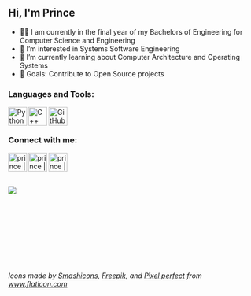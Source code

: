 ## Hi, I'm Prince 
- 🧑‍🎓    I am currently in the final year of my Bachelors of Engineering for Computer Science and Engineering
- 👀    I’m interested in Systems Software Engineering
- 🌱    I’m currently learning about Computer Architecture and Operating Systems
- 🥅    Goals: Contribute to Open Source projects



### Languages and Tools:


[<img align="left" alt="Python" width="38px" src="https://cdn-icons-png.flaticon.com/512/2570/2570575.png" />][python]
[<img align="left" alt="C++" width="38px" src="https://image.flaticon.com/icons/png/512/541/541574.png" />][c++]
[<img align="left" alt="GitHub" width="38px" src="https://image.flaticon.com/icons/png/512/779/779088.png" />][github]
<br />
<br />

### Connect with me:

[<img align="left" alt="prince | Gmail" width="38px" src="https://image.flaticon.com/icons/png/512/281/281786.png" />][mail]
[<img align="left" alt="prince | LinkedIn" width="38px" src="https://image.flaticon.com/icons/png/512/1383/1383262.png" />][linkedin]
[<img align="left" alt="prince | Instagram" width="38px" src="https://image.flaticon.com/icons/png/512/4406/4406121.png" />][instagram]

<br />

<!---
prince-modi/prince-modi is a ✨ special ✨ repository because its `README.md` (this file) appears on your GitHub profile.
You can click the Preview link to take a look at your changes.
--->

<br />
<br />
<br />

<img align="left" src="https://github-readme-stats.vercel.app/api?username=prince-modi&&show_icons=true&title_color=303030&icon_color=ff007f&text_color=808080&bg_color=ffffff" />


[instagram]: https://instagram.com/piirns
[linkedin]: https://www.linkedin.com/in/modi-prince/
[mail]: mailto:princebmodi@gmail.com
[python]: https://www.python.org
[c++]: https://isocpp.org/
[github]: https://github.com/prince-modi
[linux]: https://www.linux.org/

<br />
<br />
<br />
<br />
<br />
<br />
<br />
<br />
<br />

###### Icons made by <a href="https://www.flaticon.com/authors/smashicons" title="Smashicons">Smashicons</a>, <a href="https://www.freepik.com" title="Freepik">Freepik</a>, and <a href="https://www.flaticon.com/authors/pixel-perfect" title="Pixel perfect">Pixel perfect</a> from <a href="https://www.flaticon.com/" title="Flaticon">www.flaticon.com</a>
